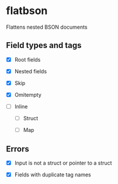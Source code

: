 # flatbson

Flattens nested BSON documents

## Field types and tags

- [x] Root fields

- [x] Nested fields

- [x] Skip

- [x] Omitempty

- [ ] Inline

    - [ ] Struct

    - [ ] Map

## Errors

- [x] Input is not a struct or pointer to a struct

- [x] Fields with duplicate tag names

